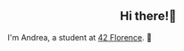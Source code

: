 <h2 align="center">
  Hi there!👋
</h2>

I'm Andrea, a student at [42 Florence](https://42firenze.it/). :rocket:
